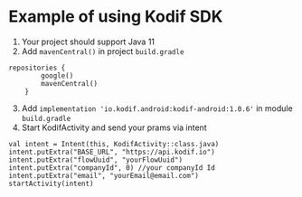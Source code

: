 # Example of using Kodif SDK

1. Your project should support Java 11
2. Add `mavenCentral()` in project `build.gradle`
```
repositories {
        google()
        mavenCentral()
    }
```
3. Add `implementation 'io.kodif.android:kodif-android:1.0.6'` in module `build.gradle`
4. Start KodifActivity and send your prams via intent

```
val intent = Intent(this, KodifActivity::class.java)
intent.putExtra("BASE_URL", "https://api.kodif.io")
intent.putExtra("flowUuid", "yourFlowUuid")
intent.putExtra("companyId", 0) //your companyId Id
intent.putExtra("email", "yourEmail@email.com")
startActivity(intent)
```
